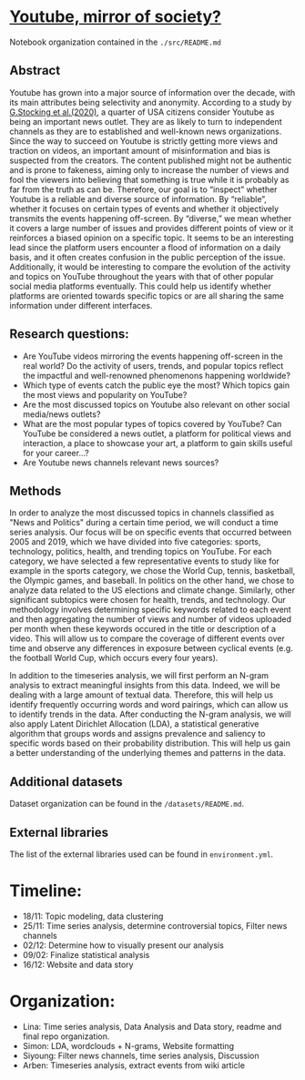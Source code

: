 # [Youtube, mirror of society?](https://siyounglee00.github.io/Project-Website/)

Notebook organization contained in the ```./src/README.md```

## Abstract

Youtube has grown into a major source of information over the decade, with its main attributes being selectivity and anonymity. According to a study by [G.Stocking et al.(2020)](https://www.pewresearch.org/journalism/2020/09/28/many-americans-get-news-on-youtube-where-news-organizations-and-independent-producers-thrive-side-by-side/), a quarter of USA citizens consider Youtube as being an important news outlet. They are as likely to turn to independent channels as they are to established and well-known news organizations. Since the way to succeed on Youtube is strictly getting more views and traction on videos, an important amount of misinformation and bias is suspected from the creators. The content published might not be authentic and is prone to fakeness, aiming only to increase the number of views and fool the viewers into believing that something is true while it is probably as far from the truth as can be. 
Therefore, our goal is to “inspect” whether Youtube is a reliable and diverse source of information. By “reliable”, whether it focuses on certain types of events and whether it objectively transmits the events happening off-screen. By “diverse,” we mean whether it covers a large number of issues and provides different points of view or it reinforces a biased opinion on a specific topic. It seems to be an interesting lead since the platform users encounter a flood of information on a daily basis, and it often creates confusion in the public perception of the issue.  Additionally, it would be interesting to compare the evolution of the activity and topics on YouTube throughout the years with that of other popular social media platforms eventually. This could help us identify whether platforms are oriented towards specific topics or are all sharing the same information under different interfaces.

## Research questions: 

- Are YouTube videos mirroring the events happening off-screen in the real world? Do the activity of users, trends, and popular topics reflect the impactful and well-renowned phenomenons happening worldwide?
- Which type of events catch the public eye the most? Which topics gain the most views and popularity on YouTube?
- Are the most discussed topics on Youtube also relevant on other social media/news outlets?
- What are the most popular types of topics covered by YouTube? Can YouTube be considered a news outlet, a platform for political views and interaction, a place to showcase your art, a platform to gain skills useful for your career...?
- Are Youtube news channels relevant news sources?


## Methods

In order to analyze the most discussed topics in channels classified as "News and Politics" during a certain time period, we will conduct a time series analysis. Our focus will be on specific events that occurred between 2005 and 2019, which we have divided into five categories: sports, technology, politics, health, and trending topics on YouTube. For each category, we have selected a few representative events to study like for example in the sports category, we chose the World Cup, tennis, basketball, the Olympic games, and baseball. In politics on the other hand, we chose to analyze data related to the US elections and climate change. Similarly, other significant subtopics were chosen for health, trends, and technology. Our methodology involves determining specific keywords related to each event and then aggregating the number of views and number of videos uploaded per month when these keywords occured in the title or description of a video. This will allow us to compare the coverage of different events over time and observe any differences in exposure between cyclical events (e.g. the football World Cup, which occurs every four years). 

In addition to the timeseries analysis, we will first perform an N-gram analysis to extract meaningful insights from this data. Indeed, we will be dealing with a large amount of textual data. Therefore, this will help us identify frequently occurring words and word pairings, which can allow us to identify trends in the data. After conducting the N-gram analysis, we will also apply Latent Dirichlet Allocation (LDA), a statistical generative algorithm that groups words and assigns prevalence and saliency to specific words based on their probability distribution. This will help us gain a better understanding of the underlying themes and patterns in the data.

## Additional datasets

Dataset organization can be found in the ```/datasets/README.md```.

## External libraries

The list of the external libraries used can be found in ```environment.yml```.

# Timeline:

- 18/11: Topic modeling, data clustering
- 25/11: Time series analysis, determine controversial topics, Filter news channels
- 02/12: Determine how to visually present our analysis
- 09/02: Finalize statistical analysis
- 16/12: Website and data story

# Organization:

- Lina: Time series analysis, Data Analysis and Data story, readme and final repo organization.
- Simon: LDA, wordclouds + N-grams, Website formatting
- Siyoung: Filter news channels, time series analysis, Discussion
- Arben: Timeseries analysis, extract events from wiki article
